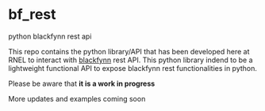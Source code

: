 # bf_rest
python blackfynn rest api

This repo contains the python library/API that has been developed here at RNEL to interact with [blackfynn](www.balckfynn.com) rest API.
This python library indend to be a lightweight functional API to expose blackfynn rest functionalities in python.

Please be aware that **it is a work in progress**

More updates and examples coming soon
